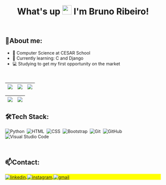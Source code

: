 <h1 align="center">What's up <img src="https://raw.githubusercontent.com/kaueMarques/kaueMarques/master/hi.gif" height="30px"> I'm Bruno Ribeiro!</h1>

<br>

## 💬About me:
- 📘 Computer Science at CESAR School
- 🌱 Currently learning: C and Django
- 💻 Studying to get my first opportunity on the market

<br>

 ![](http://github-profile-summary-cards.vercel.app/api/cards/stats?username=brunoribeirol&theme=nord_dark) | ![](http://github-profile-summary-cards.vercel.app/api/cards/repos-per-language?username=brunoribeirol&hide=Html&theme=nord_dark) | ![](http://github-profile-summary-cards.vercel.app/api/cards/most-commit-language?username=brunoribeirol&theme=nord_dark) |
| :-: | :-: | :-: |

| ![](http://github-profile-summary-cards.vercel.app/api/cards/profile-details?username=brunoribeirol&theme=nord_dark) | ![](https://github-readme-streak-stats.herokuapp.com/?user=brunoribeirol&hide_border=true&date_format=M%20j%5B%2C%20Y%5D&background=2D3742&stroke=2D3742&ring=6bbbca&fire=6bbbca&currStreakNum=fff&sideNums=6bbbca&currStreakLabel=6bbbca&sideLabels=fff&dates=fff) |
| :-: | :-: |

## 🛠Tech Stack:

![Python](https://img.shields.io/badge/-Python-05122A??style=flat&logo=python&logoColor=white)&nbsp;
![HTML](https://img.shields.io/badge/-HTML-05122A?style=flat&logo=HTML5)&nbsp;
![CSS](https://img.shields.io/badge/-CSS-05122A?style=flat&logo=CSS3&logoColor=1572B6)&nbsp;
![Bootstrap](https://img.shields.io/badge/-Bootstrap-05122A?style=flat&logo=bootstrap)&nbsp;
![Git](https://img.shields.io/badge/-Git-05122A?style=flat&logo=git)&nbsp;
![GitHub](https://img.shields.io/badge/-GitHub-05122A?style=flat&logo=github)&nbsp;
![Visual Studio Code](https://img.shields.io/badge/-Visual%20Studio%20Code-05122A?style=flat&logo=visual-studio-code&logoColor=007ACC)&nbsp;

<!--
![JavaScript](https://img.shields.io/badge/-JavaScript-05122A?style=flat&logo=javascript)&nbsp;
![Django](https://img.shields.io/badge/Django-092E20?style=for-the-badge&logo=django&logoColor=white)&nbsp;
![C](https://img.shields.io/badge/C-00599C?style=for-the-badge&logo=c&logoColor=white)&nbsp;
-->

<br>

## 📫Contact:
<p align="left" style="background:yellow">
<a href="https://linkedin.com/in/brunoribeirol" target="_blank">
  <img align="center" src="https://img.shields.io/badge/-brunoribeirol-05122A?style=flat&logo=linkedin" alt="linkedin"/>
</a>
<a href="https://instagram.com/brunoribeirol" target="_blank">
 <img align="center" src="https://img.shields.io/badge/-brunoribeirol-05122A?style=flat&logo=instagram" alt="instagram"/>
</a>
<a href="https://gmail.com" target="_blank">
 <img align="center" src="https://img.shields.io/badge/-araujoribeiro.bruno@gmail.com-05122A?style=flat&logo=gmail" alt="gmail"/>
</a>

<br>


<!--
**brunoribeirol/brunoribeirol** is a ✨ _special_ ✨ repository because its `README.md` (this file) appears on your GitHub profile.

Here are some ideas to get you started:

- 🔭 I’m currently working on ...
- 🌱 I’m currently learning ...
- 👯 I’m looking to collaborate on ...
- 🤔 I’m looking for help with ...
- 💬 Ask me about ...
- 📫 How to reach me: ...
- 😄 Pronouns: ...
- ⚡ Fun fact: ...

<p align="left"> <img src="https://komarev.com/ghpvc/?username=brunoribeirol&color=red" alt="Profile views" /> </p>

## ⚙️ &nbsp;GitHub Analytics

<p align="left">
<img width="530em" src="https://github-readme-stats.vercel.app/api?username=brunoribeirol&show_icons=true&theme=vision-friendly-dark" alt="brunoribeirol's stats"/>
<img width="530em" src="https://github-readme-stats.vercel.app/api/top-langs/?username=brunoribeirol&layout=compact&theme=vision-friendly-dark" alt="brunoribeirol's most languages"/>
</p>

APRENDENDO A FAZER READ.ME https://www.alura.com.br/artigos/escrever-bom-readme#badges

-->
